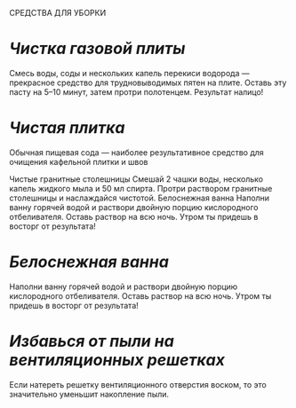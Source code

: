 СРЕДСТВА ДЛЯ УБОРКИ

# *Чистка газовой плиты*
Смесь воды, соды и нескольких капель перекиси водорода — прекрасное средство для трудновыводимых пятен на плите. Оставь эту пасту на 5–10 минут, затем протри полотенцем. Результат налицо!
# *Чистая плитка*
Обычная пищевая сода — наиболее результативное средство для очищения кафельной плитки и швов

Чистые гранитные столешницы
Смешай 2 чашки воды, несколько капель жидкого мыла и 50 мл спирта. Протри раствором гранитные столешницы и наслаждайся чистотой.
Белоснежная ванна
Наполни ванну горячей водой и раствори двойную порцию кислородного отбеливателя. Оставь раствор на всю ночь. Утром ты придешь в восторг от результата!

# *Белоснежная ванна*
Наполни ванну горячей водой и раствори двойную порцию кислородного отбеливателя. Оставь раствор на всю ночь. Утром ты придешь в восторг от результата!

# *Избавься от пыли на вентиляционных решетках*
Если натереть решетку вентиляционного отверстия воском, то это значительно уменьшит накопление пыли.
